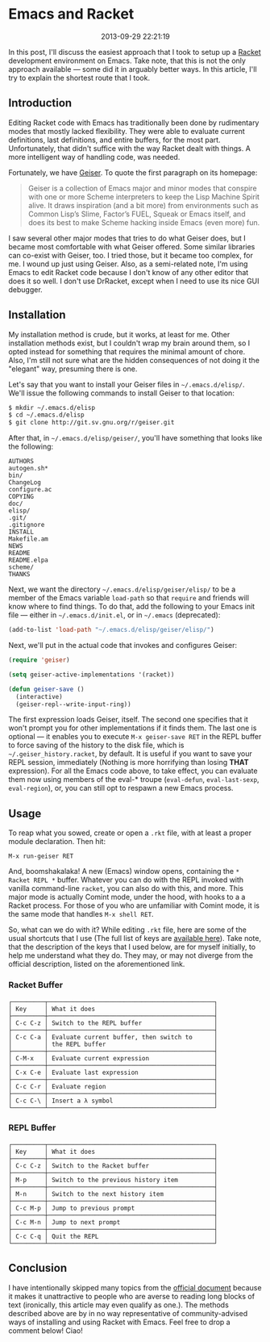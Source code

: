 Emacs and Racket
======================================================================

<center>2013-09-29 22:21:19</center>

In this post, I'll discuss the easiest approach that I took to setup
up a [Racket](https://racket-lang.org) development environment on
Emacs. Take note, that this is not the only approach available — some
did it in arguably better ways. In this article, I'll try to explain
the shortest route that I took.

## Introduction

Editing Racket code with Emacs has traditionally been done by
rudimentary modes that mostly lacked flexibility. They were able to
evaluate current definitions, last definitions, and entire buffers,
for the most part. Unfortunately, that didn't suffice with the way
Racket dealt with things. A more intelligent way of handling code, was
needed.

Fortunately, we have [Geiser](http://www.nongnu.org/geiser/). To quote
the first paragraph on its homepage:

>Geiser is a collection of Emacs major and minor modes that conspire
>with one or more Scheme interpreters to keep the Lisp Machine Spirit
>alive. It draws inspiration (and a bit more) from environments such
>as Common Lisp’s Slime, Factor’s FUEL, Squeak or Emacs itself, and
>does its best to make Scheme hacking inside Emacs (even more) fun.

I saw several other major modes that tries to do what Geiser does, but
I became most comfortable with what Geiser offered. Some similar
libraries can co-exist with Geiser, too. I tried those, but it became
too complex, for me. I wound up just using Geiser. Also, as a
semi-related note, I'm using Emacs to edit Racket code because I don't
know of any other editor that does it so well. I don't use DrRacket,
except when I need to use its nice GUI debugger.


## Installation

My installation method is crude, but it works, at least for me. Other
installation methods exist, but I couldn't wrap my brain around them,
so I opted instead for something that requires the minimal amount of
chore. Also, I'm still not sure what are the hidden consequences of
not doing it the "elegant" way, presuming there is one.

Let's say that you want to install your Geiser files in
`~/.emacs.d/elisp/`. We'll issue the following commands to install
Geiser to that location:

```bash
$ mkdir ~/.emacs.d/elisp
$ cd ~/.emacs.d/elisp
$ git clone http://git.sv.gnu.org/r/geiser.git
```

After that, in `~/.emacs.d/elisp/geiser/`, you'll have something that
looks like the following:

```
AUTHORS
autogen.sh*
bin/
ChangeLog
configure.ac
COPYING
doc/
elisp/
.git/
.gitignore
INSTALL
Makefile.am
NEWS
README
README.elpa
scheme/
THANKS
```

Next, we want the directory `~/.emacs.d/elisp/geiser/elisp/` to be a
member of the Emacs variable `load-path` so that `require` and friends
will know where to find things. To do that, add the following to your
Emacs init file — either in `~/.emacs.d/init.el`, or in `~/.emacs`
(deprecated):

```lisp
(add-to-list 'load-path "~/.emacs.d/elisp/geiser/elisp/")
```

Next, we'll put in the actual code that invokes and configures Geiser:

```lisp
(require 'geiser)

(setq geiser-active-implementations '(racket))

(defun geiser-save ()
  (interactive)
  (geiser-repl--write-input-ring))
```

The first expression loads Geiser, itself. The second one specifies
that it won't prompt you for other implementations if it finds
them. The last one is optional — it enables you to execute `M-x
geiser-save RET` in the REPL buffer to force saving of the history to
the disk file, which is `~/.geiser_history.racket`, by default. It is
useful if you want to save your REPL session, immediately (Nothing is
more horrifying than losing **THAT** expression). For all the Emacs
code above, to take effect, you can evaluate them now using members of
the eval-* troupe (`eval-defun`, `eval-last-sexp`, `eval-region`), or,
you can still opt to respawn a new Emacs process.


## Usage

To reap what you sowed, create or open a `.rkt` file, with at least a
proper module declaration. Then hit:

```
M-x run-geiser RET
```

And, boomshakalaka! A new (Emacs) window opens, containing the `*
Racket REPL *` buffer. Whatever you can do with the REPL invoked with
vanilla command-line `racket`, you can also do with this, and
more. This major mode is actually Comint mode, under the hood, with
hooks to a a Racket process. For those of you who are unfamiliar with
Comint mode, it is the same mode that handles `M-x shell RET`.

So, what can we do with it? While editing `.rkt` file, here are some
of the usual shortcuts that I use (The full list of keys are
[available here](http://www.nongnu.org/geiser/geiser_5.html#Cheat-sheet)). Take
note, that the description of the keys that I used below, are for
myself initially, to help me understand what they do. They may, or may
not diverge from the official description, listed on the
aforementioned link.

### Racket Buffer

```
┌─────────┬──────────────────────────────────────────────┐
│ Key     │ What it does                                 │
├─────────┼──────────────────────────────────────────────┤
│ C-c C-z │ Switch to the REPL buffer                    │
├─────────┼──────────────────────────────────────────────┤
│ C-c C-a │ Evaluate current buffer, then switch to      │
│         │ the REPL buffer                              │
├─────────┼──────────────────────────────────────────────┤
│ C-M-x   │ Evaluate current expression                  │
├─────────┼──────────────────────────────────────────────┤
│ C-x C-e │ Evaluate last expression                     │
├─────────┼──────────────────────────────────────────────┤
│ C-c C-r │ Evaluate region                              │
├─────────┼──────────────────────────────────────────────┤
│ C-c C-\ │ Insert a λ symbol                            │
└─────────┴──────────────────────────────────────────────┘
```

### REPL Buffer

```
┌─────────┬──────────────────────────────────────────────┐
│ Key     │ What it does                                 │
├─────────┼──────────────────────────────────────────────┤
│ C-c C-z │ Switch to the Racket buffer                  │
├─────────┼──────────────────────────────────────────────┤
│ M-p     │ Switch to the previous history item          │
├─────────┼──────────────────────────────────────────────┤
│ M-n     │ Switch to the next history item              │
├─────────┼──────────────────────────────────────────────┤
│ C-c M-p │ Jump to previous prompt                      │
├─────────┼──────────────────────────────────────────────┤
│ C-c M-n │ Jump to next prompt                          │
├─────────┼──────────────────────────────────────────────┤
│ C-c C-q │ Quit the REPL                                │
└─────────┴──────────────────────────────────────────────┘
```

## Conclusion

I have intentionally skipped many topics from the
[official document](http://www.nongnu.org/geiser/) because it makes it
unattractive to people who are averse to reading long blocks of text
(ironically, this article may even qualify as one.). The methods
described above are by in no way representative of community-advised
ways of installing and using Racket with Emacs. Feel free to drop a
comment below! Ciao!
